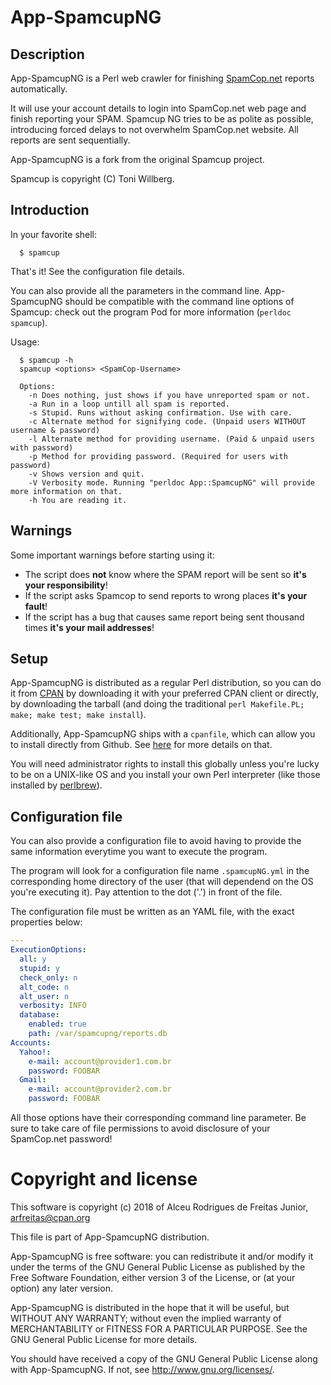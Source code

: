 # App-SpamcupNG

## Description

App-SpamcupNG is a Perl web crawler for finishing
[SpamCop.net](https://www.spamcop.net/) reports automatically.

It will use your account details to login into SpamCop.net web page and finish
reporting your SPAM. Spamcup NG tries to be as polite as possible, introducing
forced delays to not overwhelm SpamCop.net website. All reports are sent
sequentially.

App-SpamcupNG is a fork from the original Spamcup project.

Spamcup is copyright (C) Toni Willberg.

## Introduction

In your favorite shell:

```
  $ spamcup
```

That's it! See the configuration file details.

You can also provide all the parameters in the command line. App-SpamcupNG
should be compatible with the command line options of Spamcup: check out the
program Pod for more information (`perldoc spamcup`).

Usage:

```
  $ spamcup -h
  spamcup <options> <SpamCop-Username>

  Options:
    -n Does nothing, just shows if you have unreported spam or not.
    -a Run in a loop untill all spam is reported.
    -s Stupid. Runs without asking confirmation. Use with care.
    -c Alternate method for signifying code. (Unpaid users WITHOUT username & password)
    -l Alternate method for providing username. (Paid & unpaid users with password)
    -p Method for providing password. (Required for users with password)
    -v Shows version and quit.
    -V Verbosity mode. Running "perldoc App::SpamcupNG" will provide more information on that.
    -h You are reading it.
```

## Warnings

Some important warnings before starting using it:

- The script does **not** know where the SPAM report will be sent so **it's
your responsibility**!
- If the script asks Spamcop to send reports to wrong places **it's your
fault**!
- If the script has a bug that causes same report being sent thousand times
**it's your mail addresses**!

## Setup

App-SpamcupNG is distributed as a regular Perl distribution, so you can do it
from [CPAN](http://search.cpan.org) by downloading it with your preferred CPAN
client or directly, by downloading the tarball (and doing the traditional
`perl Makefile.PL; make; make test; make install`).

Additionally, App-SpamcupNG ships with a `cpanfile`, which can allow you to
install directly from Github. See
[here](http://blogs.perl.org/users/mark_allen/2013/07/why-i-use-cpanfile-and-you-should-too.html)
for more details on that.

You will need administrator rights to install this globally unless you're lucky
to be on a UNIX-like OS and you install your own Perl interpreter (like those
installed by [perlbrew](https://perlbrew.pl/)).

## Configuration file

You can also provide a configuration file to avoid having to provide the same
information everytime you want to execute the program.

The program will look for a configuration file name `.spamcupNG.yml` in the
corresponding home directory of the user (that will dependend on the OS you're
executing it). Pay attention to the dot ('.') in front of the file.

The configuration file must be written as an YAML file, with the exact
properties below:

```YAML
---
ExecutionOptions:
  all: y
  stupid: y
  check_only: n
  alt_code: n
  alt_user: n
  verbosity: INFO
  database:
    enabled: true
    path: /var/spamcupng/reports.db
Accounts:
  Yahoo!:
    e-mail: account@provider1.com.br
    password: FOOBAR
  Gmail:
    e-mail: account@provider2.com.br
    password: FOOBAR
```
All those options have their corresponding command line parameter. Be sure to
take care of file permissions to avoid disclosure of your SpamCop.net password!

# Copyright and license

This software is copyright (c) 2018 of Alceu Rodrigues de Freitas Junior,
<arfreitas@cpan.org>

This file is part of App-SpamcupNG distribution.

App-SpamcupNG is free software: you can redistribute it and/or modify
it under the terms of the GNU General Public License as published by
the Free Software Foundation, either version 3 of the License, or
(at your option) any later version.

App-SpamcupNG is distributed in the hope that it will be useful,
but WITHOUT ANY WARRANTY; without even the implied warranty of
MERCHANTABILITY or FITNESS FOR A PARTICULAR PURPOSE. See the
GNU General Public License for more details.

You should have received a copy of the GNU General Public License
along with App-SpamcupNG. If not, see http://www.gnu.org/licenses/.
